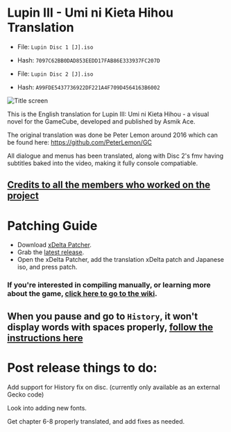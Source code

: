 # Lupin III - Umi ni Kieta Hihou Translation
- File: `Lupin Disc 1 [J].iso`
- Hash: `7097C62BB0DAD853EEDD17FAB86E333937FC207D`

- File: `Lupin Disc 2 [J].iso`
- Hash: `A99FDE5437736922DF221A4F709D4564163B6002`

![Title screen](https://github.com/DOL-Translations/lupin-III/assets/81663474/0924f239-467f-48b3-a74c-0692e0fa7790)

This is the English translation for Lupin III: Umi ni Kieta Hihou - a visual novel for the GameCube, developed and published by Asmik Ace.

The original translation was done be Peter Lemon around 2016 which can be found here: https://github.com/PeterLemon/GC

All dialogue and menus has been translated, along with Disc 2's fmv having subtitles baked into the video, making it fully console compatiable.

## [Credits to all the members who worked on the project](https://github.com/radianthero/lupin-III/wiki/Project-Credits)

# Patching Guide

- Download [xDelta Patcher](https://www.romhacking.net/utilities/704/).
- Grab the [latest release](https://github.com/DOL-Translations/kururin-squash/releases/latest/).
- Open the xDelta Patcher, add the translation xDelta patch and Japanese iso, and press patch.

### If you're interested in compiling manually, or learning more about the game, [click here to go to the wiki](https://github.com/radianthero/lupin-III/wiki).

## When you pause and go to `History`, it won't display words with spaces properly, [follow the instructions here](https://github.com/radianthero/lupin-III/wiki/Adding-the-History-Fix)


# Post release things to do:

Add support for History fix on disc. (currently only available as an external Gecko code)

Look into adding new fonts.

Get chapter 6-8 properly translated, and add fixes as needed.


